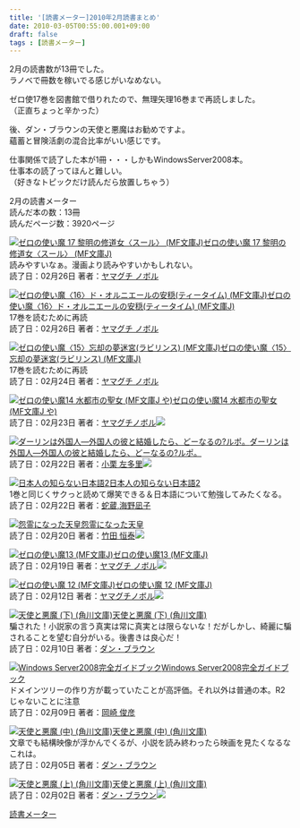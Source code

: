 ```yaml
---
title: '[読書メーター]2010年2月読書まとめ'
date: 2010-03-05T00:55:00.001+09:00
draft: false
tags : [読書メーター]
---
```


2月の読書数が13冊でした。  
ラノベで冊数を稼いでる感じがいなめない。  
  
ゼロ使17巻を図書館で借りれたので、無理矢理16巻まで再読しました。  
（正直ちょっと辛かった）  
  
後、ダン・ブラウンの天使と悪魔はお勧めですよ。  
蘊蓄と冒険活劇の混合比率がいい感じです。  
  
仕事関係で読了した本が1冊・・・しかもWindowsServer2008本。  
仕事本の読了ってほんと難しい。  
（好きなトピックだけ読んだら放置しちゃう）  
  
  
  
  
2月の読書メーター  
読んだ本の数：13冊  
読んだページ数：3920ページ  
  

[![ゼロの使い魔 17 黎明の修道女〈スール〉 (MF文庫J)](http://ecx.images-amazon.com/images/I/51i9cr576ZL._SL75_.jpg)](http://book.akahoshitakuya.com/cmt/5147693 "ゼロの使い魔 17 黎明の修道女〈スール〉 (MF文庫J)")[ゼロの使い魔 17 黎明の修道女〈スール〉 (MF文庫J)](http://book.akahoshitakuya.com/cmt/5147693 "ゼロの使い魔 17 黎明の修道女〈スール〉 (MF文庫J)")  
読みやすいなぁ。漫画より読みやすいかもしれない。  
読了日：02月26日 著者：[ヤマグチ ノボル](http://book.akahoshitakuya.com/s&q=%E3%83%A4%E3%83%9E%E3%82%B0%E3%83%81%20%E3%83%8E%E3%83%9C%E3%83%AB)

[![ゼロの使い魔〈16〉ド・オルニエールの安穏(ティータイム) (MF文庫J)](http://ecx.images-amazon.com/images/I/51cK6I6CGuL._SL75_.jpg)](http://book.akahoshitakuya.com/cmt/5116734 "ゼロの使い魔〈16〉ド・オルニエールの安穏(ティータイム) (MF文庫J)")[ゼロの使い魔〈16〉ド・オルニエールの安穏(ティータイム) (MF文庫J)](http://book.akahoshitakuya.com/cmt/5116734 "ゼロの使い魔〈16〉ド・オルニエールの安穏(ティータイム) (MF文庫J)")  
17巻を読むために再読  
読了日：02月26日 著者：[ヤマグチ ノボル](http://book.akahoshitakuya.com/s&q=%E3%83%A4%E3%83%9E%E3%82%B0%E3%83%81%20%E3%83%8E%E3%83%9C%E3%83%AB)

[![ゼロの使い魔〈15〉忘却の夢迷宮(ラビリンス) (MF文庫J)](http://ecx.images-amazon.com/images/I/51mH-IICOVL._SL75_.jpg)](http://book.akahoshitakuya.com/cmt/5091314 "ゼロの使い魔〈15〉忘却の夢迷宮(ラビリンス) (MF文庫J)")[ゼロの使い魔〈15〉忘却の夢迷宮(ラビリンス) (MF文庫J)](http://book.akahoshitakuya.com/cmt/5091314 "ゼロの使い魔〈15〉忘却の夢迷宮(ラビリンス) (MF文庫J)")  
17巻を読むために再読  
読了日：02月24日 著者：[ヤマグチ ノボル](http://book.akahoshitakuya.com/s&q=%E3%83%A4%E3%83%9E%E3%82%B0%E3%83%81%20%E3%83%8E%E3%83%9C%E3%83%AB)

[![ゼロの使い魔14 水都市の聖女 (MF文庫J や)](http://ecx.images-amazon.com/images/I/51EhM2eEiNL._SL75_.jpg)](http://www.amazon.co.jp/gp/product/4840123195?ie=UTF8&tag=callas1900-22&linkCode=as2&camp=247&creative=7399&creativeASIN=4840123195 "ゼロの使い魔14 水都市の聖女 (MF文庫J や)")[ゼロの使い魔14 水都市の聖女 (MF文庫J や)](http://www.amazon.co.jp/gp/product/4840123195?ie=UTF8&tag=callas1900-22&linkCode=as2&camp=247&creative=7399&creativeASIN=4840123195 "ゼロの使い魔14 水都市の聖女 (MF文庫J や)")  
読了日：02月23日 著者：[ヤマグチノボル](http://book.akahoshitakuya.com/s&q=%E3%83%A4%E3%83%9E%E3%82%B0%E3%83%81%E3%83%8E%E3%83%9C%E3%83%AB)![](http://www.assoc-amazon.jp/e/ir?t=callas1900-22&l=as2&o=9&a=4840123195)

[![ダーリンは外国人—外国人の彼と結婚したら、どーなるの?ルポ。](http://ecx.images-amazon.com/images/I/51T8GJ6DF3L._SL75_.jpg)](http://www.amazon.co.jp/gp/product/4840106835?ie=UTF8&tag=callas1900-22&linkCode=as2&camp=247&creative=7399&creativeASIN=4840106835 "ダーリンは外国人—外国人の彼と結婚したら、どーなるの?ルポ。")[ダーリンは外国人—外国人の彼と結婚したら、どーなるの?ルポ。](http://www.amazon.co.jp/gp/product/4840106835?ie=UTF8&tag=callas1900-22&linkCode=as2&camp=247&creative=7399&creativeASIN=4840106835 "ダーリンは外国人—外国人の彼と結婚したら、どーなるの?ルポ。")  
読了日：02月22日 著者：[小栗 左多里](http://book.akahoshitakuya.com/s&q=%E5%B0%8F%E6%A0%97%20%E5%B7%A6%E5%A4%9A%E9%87%8C)![](http://www.assoc-amazon.jp/e/ir?t=callas1900-22&l=as2&o=9&a=4840106835)

[![日本人の知らない日本語2](http://ecx.images-amazon.com/images/I/51%2B9FoqpnCL._SL75_.jpg)](http://book.akahoshitakuya.com/cmt/5069372 "日本人の知らない日本語2")[日本人の知らない日本語2](http://book.akahoshitakuya.com/cmt/5069372 "日本人の知らない日本語2")  
1巻と同じくサクっと読めて爆笑できる＆日本語について勉強してみたくなる。  
読了日：02月22日 著者：[蛇蔵,海野凪子](http://book.akahoshitakuya.com/s&q=%E8%9B%87%E8%94%B5%2C%E6%B5%B7%E9%87%8E%E5%87%AA%E5%AD%90)

[![怨霊になった天皇](http://ecx.images-amazon.com/images/I/51yvmQL5o8L._SL75_.jpg)](http://www.amazon.co.jp/gp/product/4093878277?ie=UTF8&tag=callas1900-22&linkCode=as2&camp=247&creative=7399&creativeASIN=4093878277 "怨霊になった天皇")[怨霊になった天皇](http://www.amazon.co.jp/gp/product/4093878277?ie=UTF8&tag=callas1900-22&linkCode=as2&camp=247&creative=7399&creativeASIN=4093878277 "怨霊になった天皇")  
読了日：02月20日 著者：[竹田 恒泰](http://book.akahoshitakuya.com/s&q=%E7%AB%B9%E7%94%B0%20%E6%81%92%E6%B3%B0)![](http://www.assoc-amazon.jp/e/ir?t=callas1900-22&l=as2&o=9&a=4093878277)

[![ゼロの使い魔13 (MF文庫J)](http://ecx.images-amazon.com/images/I/51lSs8fZgTL._SL75_.jpg)](http://www.amazon.co.jp/gp/product/4840121109?ie=UTF8&tag=callas1900-22&linkCode=as2&camp=247&creative=7399&creativeASIN=4840121109 "ゼロの使い魔13 (MF文庫J)")[ゼロの使い魔13 (MF文庫J)](http://www.amazon.co.jp/gp/product/4840121109?ie=UTF8&tag=callas1900-22&linkCode=as2&camp=247&creative=7399&creativeASIN=4840121109 "ゼロの使い魔13 (MF文庫J)")  
読了日：02月19日 著者：[ヤマグチ ノボル](http://book.akahoshitakuya.com/s&q=%E3%83%A4%E3%83%9E%E3%82%B0%E3%83%81%20%E3%83%8E%E3%83%9C%E3%83%AB)![](http://www.assoc-amazon.jp/e/ir?t=callas1900-22&l=as2&o=9&a=4840121109)

[![ゼロの使い魔 12 (MF文庫J)](http://ecx.images-amazon.com/images/I/51%2B9qTbi4-L._SL75_.jpg)](http://www.amazon.co.jp/gp/product/4840119007?ie=UTF8&tag=callas1900-22&linkCode=as2&camp=247&creative=7399&creativeASIN=4840119007 "ゼロの使い魔 12 (MF文庫J)")[ゼロの使い魔 12 (MF文庫J)](http://www.amazon.co.jp/gp/product/4840119007?ie=UTF8&tag=callas1900-22&linkCode=as2&camp=247&creative=7399&creativeASIN=4840119007 "ゼロの使い魔 12 (MF文庫J)")  
読了日：02月12日 著者：[ヤマグチノボル](http://book.akahoshitakuya.com/s&q=%E3%83%A4%E3%83%9E%E3%82%B0%E3%83%81%E3%83%8E%E3%83%9C%E3%83%AB)![](http://www.assoc-amazon.jp/e/ir?t=callas1900-22&l=as2&o=9&a=4840119007)

[![天使と悪魔 (下) (角川文庫)](http://ecx.images-amazon.com/images/I/51G-vGFFHoL._SL75_.jpg)](http://book.akahoshitakuya.com/cmt/4889452 "天使と悪魔 (下) (角川文庫)")[天使と悪魔 (下) (角川文庫)](http://book.akahoshitakuya.com/cmt/4889452 "天使と悪魔 (下) (角川文庫)")  
騙された！小説家の言う真実は常に真実とは限らないな！だがしかし、綺麗に騙されることを望む自分がいる。後書きは良心だ！  
読了日：02月10日 著者：[ダン・ブラウン](http://book.akahoshitakuya.com/s&q=%E3%83%80%E3%83%B3%E3%83%BB%E3%83%96%E3%83%A9%E3%82%A6%E3%83%B3)

[![Windows Server2008完全ガイドブック](http://ecx.images-amazon.com/images/I/41FXI3J9rgL._SL75_.jpg)](http://book.akahoshitakuya.com/cmt/4876970 "Windows Server2008完全ガイドブック")[Windows Server2008完全ガイドブック](http://book.akahoshitakuya.com/cmt/4876970 "Windows Server2008完全ガイドブック")  
ドメインツリーの作り方が載っていたことが高評価。それ以外は普通の本。R2じゃないことに注意  
読了日：02月09日 著者：[岡崎 俊彦](http://book.akahoshitakuya.com/s&q=%E5%B2%A1%E5%B4%8E%20%E4%BF%8A%E5%BD%A6)

[![天使と悪魔 (中) (角川文庫)](http://ecx.images-amazon.com/images/I/51-Q6rvxWzL._SL75_.jpg)](http://book.akahoshitakuya.com/cmt/4818825 "天使と悪魔 (中) (角川文庫)")[天使と悪魔 (中) (角川文庫)](http://book.akahoshitakuya.com/cmt/4818825 "天使と悪魔 (中) (角川文庫)")  
文章でも結構映像が浮かんでくるが、小説を読み終わったら映画を見たくなるなこれは。  
読了日：02月05日 著者：[ダン・ブラウン](http://book.akahoshitakuya.com/s&q=%E3%83%80%E3%83%B3%E3%83%BB%E3%83%96%E3%83%A9%E3%82%A6%E3%83%B3)

[![天使と悪魔 (上) (角川文庫)](http://ecx.images-amazon.com/images/I/51%2BGVKY5dOL._SL75_.jpg)](http://www.amazon.co.jp/gp/product/4042955010?ie=UTF8&tag=callas1900-22&linkCode=as2&camp=247&creative=7399&creativeASIN=4042955010 "天使と悪魔 (上) (角川文庫)")[天使と悪魔 (上) (角川文庫)](http://www.amazon.co.jp/gp/product/4042955010?ie=UTF8&tag=callas1900-22&linkCode=as2&camp=247&creative=7399&creativeASIN=4042955010 "天使と悪魔 (上) (角川文庫)")  
読了日：02月02日 著者：[ダン・ブラウン](http://book.akahoshitakuya.com/s&q=%E3%83%80%E3%83%B3%E3%83%BB%E3%83%96%E3%83%A9%E3%82%A6%E3%83%B3)![](http://www.assoc-amazon.jp/e/ir?t=callas1900-22&l=as2&o=9&a=4042955010)

  
  
  
[読書メーター](http://book.akahoshitakuya.com/)